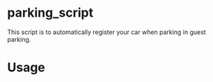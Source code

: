 # parking_script
This script is to automatically register your car when parking in guest parking.

# Usage
